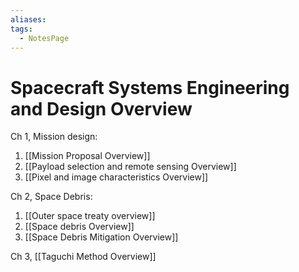 ```yaml
---
aliases: 
tags:
  - NotesPage
---
```


# Spacecraft Systems Engineering and Design Overview
  
Ch 1, Mission design:
1) [[Mission Proposal Overview]]
2) [[Payload selection and remote sensing Overview]]
3) [[Pixel and image characteristics Overview]]

Ch 2, Space Debris:
1) [[Outer space treaty overview]]
2) [[Space debris Overview]]
3) [[Space Debris Mitigation Overview]]

Ch 3, [[Taguchi Method Overview]]
